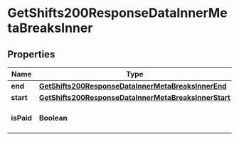 

# GetShifts200ResponseDataInnerMetaBreaksInner


## Properties

| Name | Type | Description | Notes |
|------------ | ------------- | ------------- | -------------|
|**end** | [**GetShifts200ResponseDataInnerMetaBreaksInnerEnd**](GetShifts200ResponseDataInnerMetaBreaksInnerEnd.md) |  |  [optional] |
|**start** | [**GetShifts200ResponseDataInnerMetaBreaksInnerStart**](GetShifts200ResponseDataInnerMetaBreaksInnerStart.md) |  |  [optional] |
|**isPaid** | **Boolean** | Indicates if the break is paid. |  [optional] |



